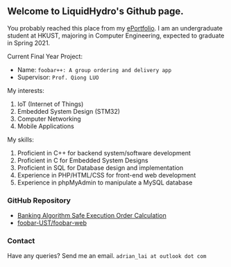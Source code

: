 ## Welcome to LiquidHydro's Github page.

You probably reached this place from my [ePortfolio](https://iam.adrianl.ai). I am an undergraduate student at HKUST, majoring in Computer Engineering, expected to graduate in Spring 2021.

Current Final Year Project:
- Name: `foobar++: A group ordering and delivery app`
- Supervisor: `Prof. Qiong LUO`

My interests:
1. IoT (Internet of Things)
2. Embedded System Design (STM32)
3. Computer Networking
4. Mobile Applications

My skills:
1. Proficient in C++ for backend system/software development
2. Proficient in C for Embedded System Designs
3. Proficient in SQL for Database design and implementation
4. Experience in PHP/HTML/CSS for front-end web development
5. Experience in phpMyAdmin to manipulate a MySQL database

### GitHub Repository

- [Banking Algorithm Safe Execution Order Calculation](https://github.com/LiquidHydroHK/Bankers-Algorithm)
- [foobar-UST/foobar-web](https://github.com/foobar-UST/foobar-web/)

### Contact

Have any queries? Send me an email. `adrian_lai at outlook dot com`
